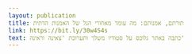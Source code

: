 ```yaml
---
layout: publication
title: תורתם, אמנותם: מה עומד מאחורי הגל של האמנות הדתית 
link: https://bit.ly/30w4S4s
text: כתבה באתר גלובס על סטודיו משלך ותערוכת 'צאינה וראינה'
---
```

